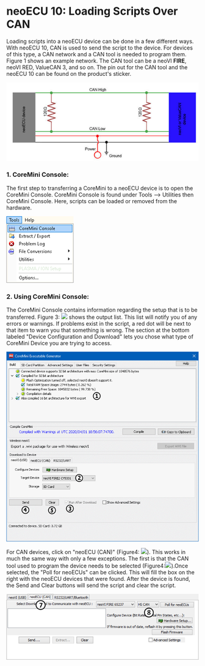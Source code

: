 # neoECU 10: Loading Scripts Over CAN

Loading scripts into a neoECU device can be done in a few different ways. With neoECU 10, CAN is used to send the script to the device. For devices of this type, a CAN network and a CAN tool is needed to program them. Figure 1 shows an example network. The CAN tool can be a neoVI **FIRE**, neoVI RED, ValueCAN 3, and so on. The pin out for the CAN tool and the neoECU 10 can be found on the product's sticker.

![Figure 1: Example networks to program a CAN biased neoECU device](../../../.gitbook/assets/CANNetwork.jpg)

### 1. CoreMini Console:

The first step to transferring a CoreMini to a neoECU device is to open the CoreMini Console. CoreMini Console is found under Tools --> Utilities then CoreMini Console. Here, scripts can be loaded or removed from the hardware.

![Figure 2: Location of the CoreMini Console.](../../../.gitbook/assets/CoreMiniConsoleMenu.gif)

### 2. Using CoreMini Console:

The CoreMini Console contains information regarding the setup that is to be transferred. Figure 3: ![](https://cdn.intrepidcs.net/support/VehicleSpy/assets/smOne.gif) shows the output list. This list will notify you of any errors or warnings. If problems exist in the script, a red dot will be next to that item to warn you that something is wrong. The section at the bottom labeled "Device Configuration and Download" lets you chose what type of CoreMini Device you are trying to access.

![Figure 3: The CoreMini Console](../../../.gitbook/assets/CoreMiniConsole.gif)

For CAN devices, click on "neoECU (CAN)" (Figure4: ![](https://cdn.intrepidcs.net/support/VehicleSpy/assets/smSeven.gif)). This works in much the same way with only a few exceptions. The first is that the CAN tool used to program the device needs to be selected (Figure4:![](https://cdn.intrepidcs.net/support/VehicleSpy/assets/smEight.gif)).Once selected, the "Poll for neoECUs" can be clicked. This will fill the box on the right with the neoECU devices that were found. After the device is found, the Send and Clear buttons will send the script and clear the script.

![Figure 4: The CoreMini Console for CAN devices.](../../../.gitbook/assets/CoreMiniConsole2.gif)
